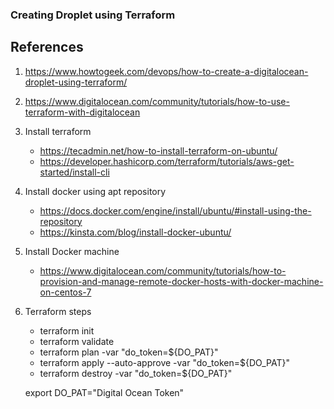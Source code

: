 ### Creating Droplet using Terraform

## References

1. https://www.howtogeek.com/devops/how-to-create-a-digitalocean-droplet-using-terraform/
   
2. https://www.digitalocean.com/community/tutorials/how-to-use-terraform-with-digitalocean

3. Install terraform
   - https://tecadmin.net/how-to-install-terraform-on-ubuntu/
   - https://developer.hashicorp.com/terraform/tutorials/aws-get-started/install-cli
  
4. Install docker using apt repository
   - https://docs.docker.com/engine/install/ubuntu/#install-using-the-repository
   - https://kinsta.com/blog/install-docker-ubuntu/
  
5. Install Docker machine
   - https://www.digitalocean.com/community/tutorials/how-to-provision-and-manage-remote-docker-hosts-with-docker-machine-on-centos-7

6. Terraform steps
    - terraform init
    - terraform validate 
    - terraform plan -var "do_token=${DO_PAT}"
    - terraform apply --auto-approve -var "do_token=${DO_PAT}"
    - terraform destroy -var "do_token=${DO_PAT}"

    export DO_PAT="Digital Ocean Token"